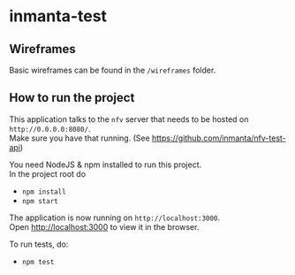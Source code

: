# inmanta-test

## Wireframes

Basic wireframes can be found in the `/wireframes` folder.

## How to run the project

This application talks to the `nfv` server that needs to be hosted on `http://0.0.0.0:8080/`.  
Make sure you have that running. (See https://github.com/inmanta/nfv-test-api)

You need NodeJS & npm installed to run this project.  
In the project root do

- `npm install`
- `npm start`

The application is now running on `http://localhost:3000`.  
Open [http://localhost:3000](http://localhost:3000) to view it in the browser.

To run tests, do:

- `npm test`
